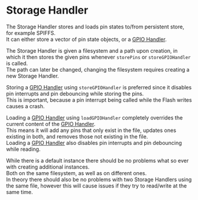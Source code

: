 # Storage Handler
The Storage Handler stores and loads pin states to/from persistent store, for example SPIFFS.  
It can either store a vector of pin state objects, or a [GPIO Handler](../gpiohandler/README.md).

The Storage Handler is given a filesystem and a path upon creation, in which it then stores the given pins whenever `storePins` or `storeGPIOHandler` is called.  
The path can later be changed, changing the filesystem requires creating a new Storage Handler.

Storing a [GPIO Handler](../gpiohandler/README.md) using `storeGPIOHandler` is preferred since it disables pin interrupts and pin debouncing while storing the pins.  
This is important, because a pin interrupt being called while the Flash writes causes a crash.

Loading a [GPIO Handler](../gpiohandler/README.md) using `loadGPIOHandler` completely overrides the current content of the [GPIO Handler](../gpiohandler/README.md).  
This means it will add any pins that only exist in the file, updates ones existing in both, and removes those not existing in the file.  
Loading a [GPIO Handler](../gpiohandler/README.md) also disables pin interrupts and pin debouncing while reading.

While there is a default instance there should be no problems what so ever with creating additional instances.  
Both on the same filesystem, as well as on different ones.  
In theory there should also be no problems with two Storage Handlers using the same file, however this will cause issues if they try to read/write at the same time.
